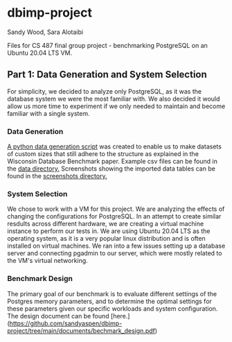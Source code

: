 # dbimp-project
Sandy Wood, Sara Alotaibi

Files for CS 487 final group project - benchmarking PostgreSQL on an Ubuntu 20.04 LTS VM.

## Part 1: Data Generation and System Selection

For simplicity, we decided to analyze only PostgreSQL, as it was the database system we were the most familiar with. We also decided it would allow us more time to experiment if we only needed to maintain and become familiar with a single system.

### Data Generation

[A python data generation script](https://github.com/sandyaspen/dbimp-project/blob/main/data/data_generator.py) was created to enable us to make datasets of custom sizes that still adhere to the structure as explained in the Wisconsin Database Benchmark paper. Example csv files can be found in the [data directory.](https://github.com/sandyaspen/dbimp-project/tree/main/data) Screenshots showing the imported data tables can be found in the [screenshots directory.](https://github.com/sandyaspen/dbimp-project/tree/main/data)

### System Selection

We chose to work with a VM for this project. We are analyzing the effects of changing the configurations for PostgreSQL. In an attempt to create similar resdults across different hardware, we are creating a virtual machine instance to perform our tests in. We are using Ubuntu 20.04 LTS as the operating system, as it is a very popular linux distribution and is often installed on virtual machines. We ran into a few issues setting up a database server and connecting pgadmin to our server, which were mostly related to the VM's virtual networking.

### Benchmark Design

The primary goal of our benchmark is to evaluate different settings of the Postgres memory parameters, and to determine the optimal settings for these parameters given our specific workloads and system configuration. The design document can be found [here.] (https://github.com/sandyaspen/dbimp-project/tree/main/documents/bechmark_design.pdf)
